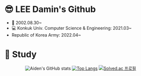 # 😎 LEE Damin's Github
* 🎂 2002.08.30~
* 💻 Konkuk Univ. Computer Science & Engineering: 2021.03~
* Republic of Korea Army: 2022.04~
#
# 📖 Study
<div align="center">
  
  ![Aiden's GitHub stats](https://github-readme-stats.vercel.app/api?username=Aiden-swda&show_icons=true&theme=radical)
  [![Top Langs](https://github-readme-stats.vercel.app/api/top-langs/?username=Aiden-swda&layout=compact)](https://github.com/Aiden-swda/github-readme-stats)
  [![Solved.ac 프로필](http://mazassumnida.wtf/api/v2/generate_badge?boj=ldm0830)](https://solved.ac/ldm0830)
  
</div>

